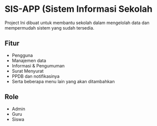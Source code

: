 # SIS-APP (Sistem Informasi Sekolah

Project Ini dibuat untuk membantu sekolah dalam mengelolah data dan mempermudah sistem yang sudah tersedia.

## Fitur
- Pengguna
- Manajemen data
- Informasi & Pengumuman
- Surat Menyurat
- PPDB dan notifikasinya 
- Serta beberapa menu lain yang akan ditambahkan

## Role
- Admin
- Guru
- Siswa
